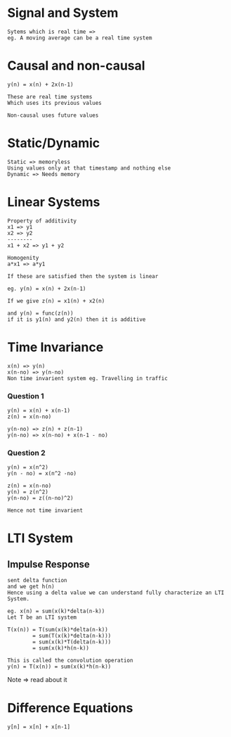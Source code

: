 # Signal and System 
	Sytems which is real time => 
	eg. A moving average can be a real time system
# Causal and non-causal 
	y(n) = x(n) + 2x(n-1)
	
	These are real time systems 
	Which uses its previous values

	Non-causal uses future values

# Static/Dynamic
	Static => memoryless
	Using values only at that timestamp and nothing else 
	Dynamic => Needs memory 

# Linear Systems  
	Property of additivity 
	x1 => y1
	x2 => y2
	--------
	x1 + x2 => y1 + y2 

	Homogenity 
	a*x1 => a*y1

	If these are satisfied then the system is linear 

	eg. y(n) = x(n) + 2x(n-1)

	If we give z(n) = x1(n) + x2(n)

	and y(n) = func(z(n))
	if it is y1(n) and y2(n) then it is additive 


# Time Invariance 
	x(n) => y(n)
	x(n-no) => y(n-no)
	Non time invarient system eg. Travelling in traffic
	
### Question 1
	y(n) = x(n) + x(n-1)
	z(n) = x(n-no)

	y(n-no) => z(n) + z(n-1)
	y(n-no) => x(n-no) + x(n-1 - no)

### Question 2 
	y(n) = x(n^2)
	y(n - no) = x(n^2 -no)

	z(n) = x(n-no)
	y(n) = z(n^2)
	y(n-no) = z((n-no)^2)

	Hence not time invarient

# LTI System 
	
## Impulse Response 
	sent delta function
	and we get h(n) 
	Hence using a delta value we can understand fully characterize an LTI System.

	eg. x(n) = sum(x(k)*delta(n-k))
	Let T be an LTI system

	T(x(n)) = T(sum(x(k)*delta(n-k)) 
			= sum(T(x(k)*delta(n-k)))
			= sum(x(k)*T(delta(n-k)))
			= sum(x(k)*h(n-k))

	This is called the convolution operation
	y(n) = T(x(n)) = sum(x(k)*h(n-k))		
Note => read about it

# Difference Equations 
	y[n] = x[n] + x[n-1]
	